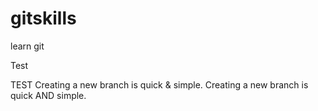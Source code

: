 # gitskills
learn git

Test

TEST
Creating a new branch is quick & simple.
Creating a new branch is quick AND simple.
